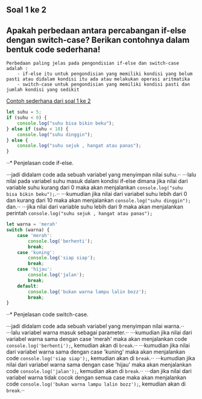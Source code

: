 ## Soal 1 ke 2
## Apakah perbedaan antara percabangan if-else dengan switch-case? Berikan contohnya dalam bentuk code sederhana!
    Perbedaan paling jelas pada pengondisian if-else dan switch-case adalah : 
        - if-else itu untuk pengondisian yang memiliki kondisi yang belum pasti atau didalam kondisi itu ada atau melakukan operasi aritmatika
        - switch-case untuk pengondisian yang memiliki kondisi pasti dan jumlah kondisi yang sedikit


[Contoh sederhana dari soal 1 ke 2](https://playcode.io/734897/)

```javascript
let suhu = 5;
if (suhu < 0) {
    console.log("suhu bisa bikin beku");
} else if (suhu < 10) {
    console.log("suhu dinggin");
} else {
    console.log("suhu sejuk , hangat atau panas");
}
```

⋅⋅* Penjelasan code if-else.

⋅⋅⋅jadi didalam code ada sebuah variabel yang menyimpan nilai suhu.⋅⋅
⋅⋅⋅lalu nilai pada variabel suhu masuk dalam kondisi if-else dimana jika nilai dari variable suhu kurang dari 0 maka akan menjalankan `console.log("suhu bisa bikin beku");`.⋅⋅
⋅⋅⋅kumudian jika nilai dari variabel suhu lebih dari 0 dan kurang dari 10 maka akan menjalankan `console.log("suhu dinggin");` dan.⋅⋅
⋅⋅⋅jika nilai dari variable suhu lebih dari 9 maka akan menjalankan perintah `console.log("suhu sejuk , hangat atau panas");`


```javascript
let warna = 'merah'
switch (warna) {
    case 'merah':
        console.log('berhenti');
        break;
    case 'kuning':
        console.log('siap siap');
        break;
    case 'hijau':
        console.log('jalan');
        break;
    default:
        console.log('bukan warna lampu lalin bozz');
        break;
}
```

⋅⋅* Penjelasan code switch-case.

⋅⋅⋅jadi didalam code ada sebuah variabel yang menyimpan nilai warna.⋅⋅
⋅⋅⋅lalu variabel warna masuk sebagai parameter.⋅⋅
⋅⋅⋅kumudian jika nilai dari variabel warna sama dengan case 'merah' maka akan menjalankan code `console.log('berhenti');`, kemudian akan di `break`.⋅⋅
⋅⋅⋅kumudian jika nilai dari variabel warna sama dengan case 'kuning' maka akan menjalankan code `console.log('siap siap');`, kemudian akan di `break`.⋅⋅
⋅⋅⋅kumudian jika nilai dari variabel warna sama dengan case 'hijau' maka akan menjalankan code `console.log('jalan');`, kemudian akan di `break`.⋅⋅
⋅⋅⋅dan jika nilai dari variabel warna tidak cocok dengan semua case maka akan menjalankan code `console.log('bukan warna lampu lalin bozz');`, kemudian akan di `break`.⋅⋅